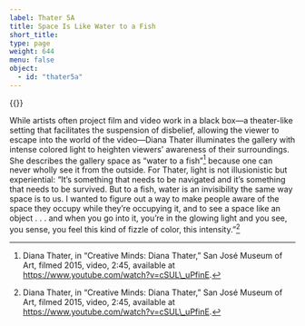 ```yaml
---
label: Thater 5A
title: Space Is Like Water to a Fish
short_title:
type: page
weight: 644
menu: false
object:
  - id: "thater5a"
---
```

{{<q-figure id="thater5a" >}}

While artists often project film and video work in a black box—a theater-like setting that facilitates the suspension of disbelief, allowing the viewer to escape into the world of the video—Diana Thater illuminates the gallery with intense colored light to heighten viewers’ awareness of their surroundings. She describes the gallery space as “water to a fish”[^1] because one can never wholly see it from the outside. For Thater, light is not illusionistic but experiential: “It’s something that needs to be navigated and it’s something that needs to be survived. But to a fish, water is an invisibility the same way space is to us. I wanted to figure out a way to make people aware of the space they occupy while they’re occupying it, and to see a space like an object . . . and when you go into it, you’re in the glowing light and you see, you sense, you feel this kind of fizzle of color, this intensity.”[^2]

[^1]: Diana Thater, in “Creative Minds: Diana Thater,” San José Museum of Art, filmed 2015, video, 2:45, available at https://www.youtube.com/watch?v=cSUL\_uPfinE.

[^2]: Diana Thater, in “Creative Minds: Diana Thater,” San José Museum of Art, filmed 2015, video, 2:45, available at https://www.youtube.com/watch?v=cSUL\_uPfinE.
